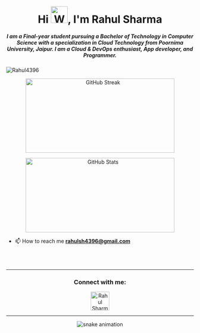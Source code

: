 <h1 align="center">
  Hi <img src="https://raw.githubusercontent.com/nixin72/nixin72/master/wave.gif" 
         alt="Waving hand animated gif" height="45" width="45" />, I'm Rahul Sharma
</h1>

<h5 align="center">
  I am a Final-year student pursuing a Bachelor of Technology in Computer Science with a specialization in Cloud Technology from Poornima University, Jaipur. I am a Cloud & DevOps enthusiast, App developer, and Programmer.
</h5>

<p align="left"> 
  <img src="https://komarev.com/ghpvc/?username=Rahul4396&label=Profile%20views&color=0e75b6&style=flat" alt="Rahul4396" /> 
</p>

<p align="center">
  <a href="https://github.com/Rahul4396">
    <img alt="GitHub Streak" src="https://streak-stats.demolab.com?user=Rahul4396&theme=radical&hide_border=true" height="200px" width="400px" />
  </a>
</p>

<p align="center">
  <a href="https://github.com/Rahul4396">
    <img alt="GitHub Stats" src="https://github-readme-stats.vercel.app/api?username=Rahul4396&count_private=true&theme=radical&show_icons=true" height="200px" width="400px" />
  </a>
</p>

- 📫 How to reach me **rahulsh4396@gmail.com**

<br><br>
<hr>

<h3 align="center">Connect with me:</h3>
<p align="center">
  <a href="https://www.linkedin.com/in/rahulsharma43/" target="blank">
    <img align="center" src="https://img.icons8.com/cute-clipart/64/000000/linkedin.png" alt="Rahul Sharma" height="50" width="50" />
  </a>
</p>

<hr>

<p align="center">
  <img src="https://github.com/Rahul4396/Rahul4396/raw/output/github-contribution-grid-snake.svg" alt="snake animation" />
</p>
